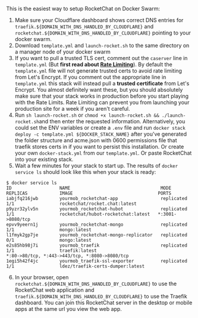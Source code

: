 This is the easiest way to setup RocketChat on Docker Swarm:

  1. Make sure your Cloudflare dashboard shows correct DNS entries for `traefik.${DOMAIN_WITH_DNS_HANDLED_BY_CLOUDFLARE}` and `rocketchat.${DOMAIN_WITH_DNS_HANDLED_BY_CLOUDFLARE}` pointing to your docker swarm.
  2. Download `template.yml` and `launch-rocket.sh` to the same directory on a manager node of your docker swarm
  3. If you want to pull a trusted TLS cert, comment out the `caserver` line in `template.yml` (But **first read about [Rate Limiting](https://letsencrypt.org/docs/rate-limits/)**).  By default the `template.yml` file will not generate trusted certs to avoid rate limiting from Let's Encrypt. If you comment out the appropriate line in `template.yml` this stack will instead pull a **trusted certificate** from Let's Encrypt.  You almost definitely want these, but you should absolutely make sure that your stack works in production before you start playing with the Rate Limits.  Rate Limiting can prevent you from launching your production site for a week if you aren't careful.
  4. Run `sh launch-rocket.sh` or `chmod +x launch-rocket.sh && ./launch-rocket.sh`and then enter the requested information.  Alternatively, you could set the ENV variables or create a `.env` file and run `docker stack deploy -c template.yml ${DOCKER_STACK_NAME}` after you've generated the folder structure and acme.json with 0600 permissions file that traefik stores certs in if you want to persist this installation.  Or create your own `docker-stack.yml` from our `template.yml`.  Or paste RocketChat into your existing stack.
  5. Wait a few minutes for your stack to start up.  The results of `docker service ls` should look like this when your stack is ready:

```
$ docker service ls
ID                  NAME                                  MODE                REPLICAS            IMAGE                                PORTS
iabjfq216jwb        yourmob_rocketchat-app                replicated          1/1                 rocketchat/rocket.chat:latest
p9yzr32ylv5n        yourmob_rocketchat-hubot              replicated          1/1                 rocketchat/hubot-rocketchat:latest   *:3001->8080/tcp
epvv9yeern1j        yourmob_rocketchat-mongo              replicated          1/1                 mongo:latest
l1fmyk2gp7je        yourmob_rocketchat-mongo-replicator   replicated          0/1                 mongo:latest
e2s85hb98j7i        yourmob_traefik                       replicated          1/1                 traefik:latest
*:80->80/tcp, *:443->443/tcp, *:8080->8080/tcp
1egi5h42f4jc        yourmob_traefik-ssl-exporter          replicated          1/1                 ldez/traefik-certs-dumper:latest
```

  6. In your browser, open `rocketchat.${DOMAIN_WITH_DNS_HANDLED_BY_CLOUDFLARE}` to use the RocketChat web application and `traefik.${DOMAIN_WITH_DNS_HANDLED_BY_CLOUDFLARE}` to use the Traefik dashboard.  You can join this RocketChat server in the desktop or mobile apps at the same url you view the web app.
